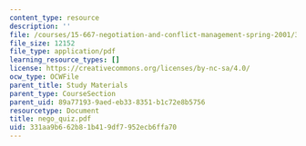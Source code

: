 ```yaml
---
content_type: resource
description: ''
file: /courses/15-667-negotiation-and-conflict-management-spring-2001/331aa9b662b81b419df7952ecb6ffa70_nego_quiz.pdf
file_size: 12152
file_type: application/pdf
learning_resource_types: []
license: https://creativecommons.org/licenses/by-nc-sa/4.0/
ocw_type: OCWFile
parent_title: Study Materials
parent_type: CourseSection
parent_uid: 89a77193-9aed-eb33-8351-b1c72e8b5756
resourcetype: Document
title: nego_quiz.pdf
uid: 331aa9b6-62b8-1b41-9df7-952ecb6ffa70
---
```

